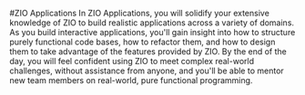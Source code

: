 #ZIO Applications
In ZIO Applications, you will solidify your extensive knowledge of ZIO to build realistic applications across a variety of domains. 
As you build interactive applications, you'll gain insight into how to structure purely functional code bases, 
how to refactor them, and how to design them to take advantage of the features provided by ZIO. By the end of the day, 
you will feel confident using ZIO to meet complex real-world challenges, without assistance from anyone, 
and you'll be able to mentor new team members on real-world, pure functional programming.

